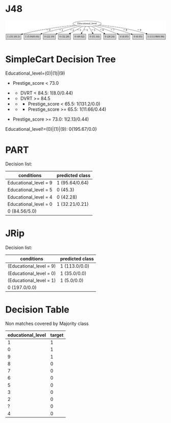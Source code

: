 # J48

![](last_J48_graph.png)

# SimpleCart Decision Tree

Educational_level=(0)|(1)|(9)

* Prestige_score < 73.0

*   * DVRT < 84.5: 1(8.0/0.44)

*   * DVRT >= 84.5

*   *   * Prestige_score < 65.5: 1(131.2/0.0)

*   *   * Prestige_score >= 65.5: 1(11.66/0.44)

* Prestige_score >= 73.0: 1(2.13/0.44)

Educational_level!=(0)|(1)|(9): 0(195.67/0.0)

# PART

Decision list:

conditions|predicted class
---|---
Educational_level = 9| 1 (95.64/0.64)
Educational_level = 5| 0 (45.3)
Educational_level = 4| 0 (42.28)
Educational_level = 0| 1 (32.21/0.21)
| 0 (84.56/5.0)


# JRip

Decision list:

conditions|predicted class
---|---
(Educational_level = 9)|1 (113.0/0.0)
(Educational_level = 0)|1 (35.0/0.0)
(Educational_level = 1)|1 (5.0/0.0)
|0 (197.0/0.0)


# Decision Table

Non matches covered by Majority class

educational_level|target
---|---
1|1
0|1
9|1
8|0
7|0
6|0
5|0
3|0
2|0
?|0
4|0


